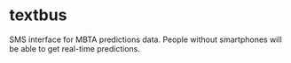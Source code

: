 textbus
=======

SMS interface for MBTA predictions data. People without smartphones will be able to get real-time predictions.

